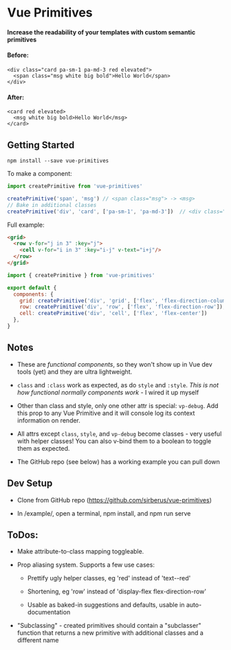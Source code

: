 # Vue Primitives

#### Increase the readability of your templates with custom semantic primitives

#### Before:
```
<div class="card pa-sm-1 pa-md-3 red elevated">
  <span class="msg white big bold">Hello World</span>
</div>
```

#### After:
```
<card red elevated>
  <msg white big bold>Hello World</msg>
</card>
```

## Getting Started

`npm install --save vue-primitives`

To make a component:

```js
import createPrimitive from 'vue-primitives'

createPrimitive('span', 'msg') // <span class="msg"> -> <msg>
// Bake in additional classes
createPrimitive('div', 'card', ['pa-sm-1', 'pa-md-3'])  // <div class="card pa-sm-1 pa-md-3"> -> <card>
```

Full example:

```html
<grid>
  <row v-for="j in 3" :key="j">
    <cell v-for="i in 3" :key="i-j" v-text="i+j"/>
  </row>
</grid>
```

```js
import { createPrimitive } from 'vue-primitives'

export default {
  components: {
    grid: createPrimitive('div', 'grid', ['flex', 'flex-direction-column']),
    row: createPrimitive('div', 'row', ['flex', 'flex-direction-row']),
    cell: createPrimitive('div', 'cell', ['flex', 'flex-center'])
  },
}
```

## Notes

* These are *functional components*, so they won't show up in Vue dev tools (yet) and they are ultra lightweight.

* `class` and `:class` work as expected, as do `style` and `:style`. *This is not how functional normally components work* - I wired it up myself

* Other than class and style, only one other attr is special: `vp-debug`. Add this prop to any Vue Primitive and it will console log its context information on render.

* All attrs except `class`, `style`, and `vp-debug` become classes - very useful with helper classes! You can also v-bind them to a boolean to toggle them as expected.

* The GitHub repo (see below) has a working example you can pull down

## Dev Setup

* Clone from GitHub repo (https://github.com/sirberus/vue-primitives)

* In /example/, open a terminal, npm install, and npm run serve

## ToDos:

* Make attribute-to-class mapping toggleable.

* Prop aliasing system. Supports a few use cases:
  
  * Prettify ugly helper classes, eg 'red' instead of 'text--red'

  * Shortening, eg 'row' instead of 'display-flex flex-direction-row'

  * Usable as baked-in suggestions and defaults, usable in auto-documentation

* "Subclassing" - created primitives should contain a "subclasser" function that returns a new primitive with additional classes and a different name
